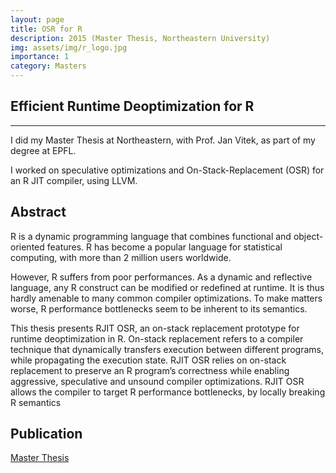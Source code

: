 ```yaml
---
layout: page
title: OSR for R
description: 2015 (Master Thesis, Northeastern University)
img: assets/img/r_logo.jpg
importance: 1
category: Masters 
---
```


## Efficient Runtime Deoptimization for R 
---

I did my Master Thesis at Northeastern, with Prof. Jan Vitek, as part of my degree at EPFL.

I worked on speculative optimizations and On-Stack-Replacement (OSR) for an R JIT compiler, using LLVM.

## Abstract

R is a dynamic programming language that combines functional and object-oriented features.
R has become a popular language for statistical computing, with more than 2 million users worldwide.

However, R suffers from poor performances.
As a dynamic and reflective language, any R construct can be modified or redefined at runtime.
It is thus hardly amenable to many common compiler optimizations.
To make matters worse, R performance bottlenecks seem to be inherent to its semantics.

This thesis presents RJIT OSR, an on-stack replacement prototype for runtime deoptimization in R.
On-stack replacement refers to a compiler technique that dynamically transfers execution between different programs, while propagating the execution state.
RJIT OSR relies on on-stack replacement to preserve an R program’s correctness while enabling aggressive, speculative and unsound compiler optimizations.
RJIT OSR allows the compiler to target R performance bottlenecks, by locally breaking R semantics

## Publication

<a href='https://github.com/aghosn/master-thesis/blob/master/MasterThesis/main.pdf'>Master Thesis</a>
